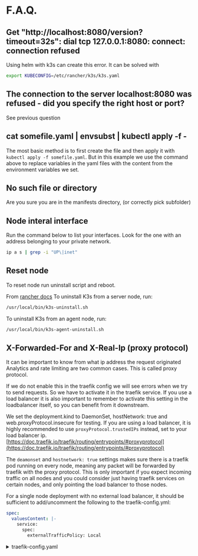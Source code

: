 # F.A.Q.

## Get "http://localhost:8080/version?timeout=32s": dial tcp 127.0.0.1:8080: connect: connection refused

Using helm with k3s can create this error.
It can be solved with

```bash
export KUBECONFIG=/etc/rancher/k3s/k3s.yaml
```

## The connection to the server localhost:8080 was refused - did you specify the right host or port?

See previous question

## cat somefile.yaml | envsubst | kubectl apply -f -

The most basic method is to first create the file and then apply it with `kubectl apply -f somefile.yaml`. But in this example we use the command above to replace variables in the yaml files with the content from the environment variables we set.

## No such file or directory

Are you sure you are in the manifests directory, (or correctly pick subfolder)

## Node interal interface

Run the command below to list your interfaces. Look for the one with an address belonging to your private network.

```bash
ip a s | grep -i "UP\|inet"
```

## Reset node

To reset node run uninstall script and reboot.

From [rancher docs](https://rancher.com/docs/k3s/latest/en/installation/uninstall/)
To uninstall K3s from a server node, run:

```bash
/usr/local/bin/k3s-uninstall.sh
```

To uninstall K3s from an agent node, run:

```bash
/usr/local/bin/k3s-agent-uninstall.sh
```

## X-Forwarded-For and X-Real-Ip (proxy protocol)

It can be important to know from what ip address the request originated Analytics and rate limiting are two common cases. This is called proxy protocol.

If we do not enable this in the traefik config we will see errors when we try to send requests. So we have to activate it in the traefik service. If you use a load balancer it is also important to remember to activate this setting in the loadbalancer itself, so you can benefit from it downstream.

We set the deployment.kind to DaemonSet, hostNetwork: true and web.proxyProtocol.insecure for testing. If you are using a load balancer, it is highly recommended to use `proxyProtocol.trustedIPs` instead, set to your load balancer ip. [https://doc.traefik.io/traefik/routing/entrypoints/#proxyprotocol](https://doc.traefik.io/traefik/routing/entrypoints/#proxyprotocol)

The `deamonset` and `hostnetwork: true` settings makes sure there is a traefik pod running on every node, meaning any packet will be forwarded by traefik with the proxy protocol. This is only important if you expect incoming traffic on all nodes and you could consider just having traefik services on certain nodes, and only pointing the load balancer to those nodes.

For a single node deployment with no external load balancer, it should be sufficient to add/uncomment the following to the traefik-config.yml: 
```yml
spec:
  valuesContent: |-
    service:
      spec:
        externalTrafficPolicy: Local
```

<details>
<summary>traefik-config.yaml</summary>
```
--8<-- "./manifests/traefik-config.yml"
```
</details>




